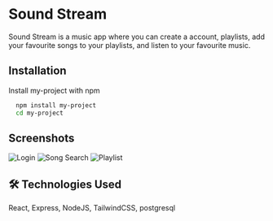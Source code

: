 
# Sound Stream

Sound Stream is a music app where you can create a account, playlists, add your favourite songs to your playlists, and listen to your favourite music. 


## Installation

Install my-project with npm

```bash
  npm install my-project
  cd my-project
```
    
## Screenshots


![Login](https://i.gyazo.com/9c37cabaa9e3a0dcdc10481725107e4e.png)
![Song Search](https://i.gyazo.com/37b56b588bbe4cd1f6e12916a2c2471a.png)
![Playlist](https://i.gyazo.com/ea8ff1fbf7c1fdde3606d9ddd1e5a9ed.png)
## 🛠 Technologies Used
React, Express, NodeJS, TailwindCSS, postgresql

